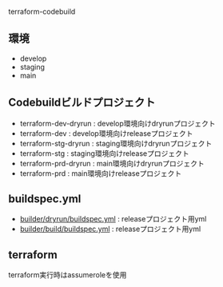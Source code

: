 terraform-codebuild

## 環境
- develop
- staging
- main

## Codebuildビルドプロジェクト
- terraform-dev-dryrun  : develop環境向けdryrunプロジェクト
- terraform-dev         : develop環境向けreleaseプロジェクト
- terraform-stg-dryrun  : staging環境向けdryrunプロジェクト
- terraform-stg         : staging環境向けreleaseプロジェクト     
- terraform-prd-dryrun  : main環境向けdryrunプロジェクト
- terraform-prd         : main環境向けreleaseプロジェクト

## buildspec.yml
- [builder/dryrun/buildspec.yml](https://github.com/jin-python-lc/terraform-codebuild/blob/main/builder/dryrun/buildspec.yml) : releaseプロジェクト用yml
- [builder/build/buildspec.yml](https://github.com/jin-python-lc/terraform-codebuild/blob/main/builder/build/buildspec.yml) : releaseプロジェクト用yml

## terraform
terraform実行時はassumeroleを使用
